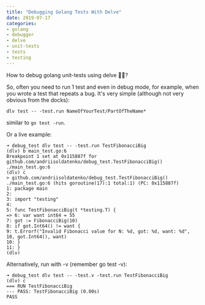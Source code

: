 ```yaml
---
title: "Debugging Golang Tests With Delve"
date: 2019-07-17
categories:
- golang
- debugger
- delve
- unit-tests
- tests
- testing
---
```


How to debug golang unit-tests using delve 🐛🔥?

So, often you need to run 1 test and even in debug mode, for example, when you wrote a test that repeats a bug. It's very simple (although not very obvious from the docks):

```
dlv test -- -test.run NameOfYourTest/PartOfTheName* 
```

similar to `go test -run`.

Or a live example:

```
➜ debug_test dlv test -- -test.run TestFibonacciBig
(dlv) b main_test.go:6
Breakpoint 1 set at 0x115887f for github.com/andriisoldatenko/debug_test.TestFibonacciBig() ./main_test.go:6
(dlv) c
> github.com/andriisoldatenko/debug_test.TestFibonacciBig() ./main_test.go:6 (hits goroutine(17):1 total:1) (PC: 0x115887f)
1: package main
2:
3: import "testing"
4:
5: func TestFibonacciBig(t *testing.T) {
=> 6: var want int64 = 55
7: got := FibonacciBig(10)
8: if got.Int64() != want {
9: t.Errorf("Invalid Fibonacci value for N: %d, got: %d, want: %d", 10, got.Int64(), want)
10: }
11: }
(dlv)
```

Alternatively, run with -v (remember go test -v):

```
➜ debug_test dlv test -- -test.v -test.run TestFibonacciBig
(dlv) c
=== RUN TestFibonacciBig
--- PASS: TestFibonacciBig (0.00s)
PASS
```

